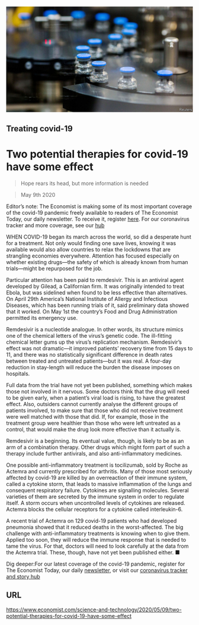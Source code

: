 ![](./images/20200509_STP501.jpg)

## Treating covid-19

# Two potential therapies for covid-19 have some effect

> Hope rears its head, but more information is needed

> May 9th 2020

Editor’s note: The Economist is making some of its most important coverage of the covid-19 pandemic freely available to readers of The Economist Today, our daily newsletter. To receive it, register [here](https://www.economist.com//newslettersignup). For our coronavirus tracker and more coverage, see our [hub](https://www.economist.com//coronavirus)

WHEN COVID-19 began its march across the world, so did a desperate hunt for a treatment. Not only would finding one save lives, knowing it was available would also allow countries to relax the lockdowns that are strangling economies everywhere. Attention has focused especially on whether existing drugs—the safety of which is already known from human trials—might be repurposed for the job.

Particular attention has been paid to remdesivir. This is an antiviral agent developed by Gilead, a Californian firm. It was originally intended to treat Ebola, but was sidelined when found to be less effective than alternatives. On April 29th America’s National Institute of Allergy and Infectious Diseases, which has been running trials of it, said preliminary data showed that it worked. On May 1st the country’s Food and Drug Administration permitted its emergency use.

Remdesivir is a nucleotide analogue. In other words, its structure mimics one of the chemical letters of the virus’s genetic code. The ill-fitting chemical letter gums up the virus’s replication mechanism. Remdesivir’s effect was not dramatic—it improved patients’ recovery time from 15 days to 11, and there was no statistically significant difference in death rates between treated and untreated patients—but it was real. A four-day reduction in stay-length will reduce the burden the disease imposes on hospitals.



Full data from the trial have not yet been published, something which makes those not involved in it nervous. Some doctors think that the drug will need to be given early, when a patient’s viral load is rising, to have the greatest effect. Also, outsiders cannot currently analyse the different groups of patients involved, to make sure that those who did not receive treatment were well matched with those that did. If, for example, those in the treatment group were healthier than those who were left untreated as a control, that would make the drug look more effective than it actually is.

Remdesivir is a beginning. Its eventual value, though, is likely to be as an arm of a combination therapy. Other drugs which might form part of such a therapy include further antivirals, and also anti-inflammatory medicines.

One possible anti-inflammatory treatment is tocilizumab, sold by Roche as Actemra and currently prescribed for arthritis. Many of those most seriously affected by covid-19 are killed by an overreaction of their immune system, called a cytokine storm, that leads to massive inflammation of the lungs and consequent respiratory failure. Cytokines are signalling molecules. Several varieties of them are secreted by the immune system in order to regulate itself. A storm occurs when uncontrolled levels of cytokines are released. Actemra blocks the cellular receptors for a cytokine called interleukin-6.

A recent trial of Actemra on 129 covid-19 patients who had developed pneumonia showed that it reduced deaths in the worst-affected. The big challenge with anti-inflammatory treatments is knowing when to give them. Applied too soon, they will reduce the immune response that is needed to tame the virus. For that, doctors will need to look carefully at the data from the Actemra trial. These, though, have not yet been published either. ■

Dig deeper:For our latest coverage of the covid-19 pandemic, register for The Economist Today, our daily [newsletter](https://www.economist.com//newslettersignup), or visit our [coronavirus tracker and story hub](https://www.economist.com//coronavirus)

## URL

https://www.economist.com/science-and-technology/2020/05/09/two-potential-therapies-for-covid-19-have-some-effect
